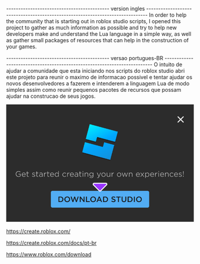 
-------------------------------------------  version ingles  ------------------------------------------------------------------------------
In order to help the community that is starting out in roblox studio scripts, I opened this project to gather as much information as possible and try to help new developers make and understand the Lua language in a simple way, as well as gather small packages of resources that can help in the construction of your games.

-------------------------------------------  versao portugues-BR  -------------------------------------------------------------------------
O intuito de ajudar a comunidade que esta iniciando nos scripts do roblox studio abri este projeto para reunir  o maximo de informacao possivel e tentar ajudar os novos desenvolvedores a fazerem e intenderem a linguagem Lua de modo simples assim como reunir pequenos pacotes de recursos que possam ajudar na construcao de seus jogos.


<img src="/srcReadme/RobloxStudio.png">


  https://create.roblox.com/

  
  https://create.roblox.com/docs/pt-br    



  https://www.roblox.com/download